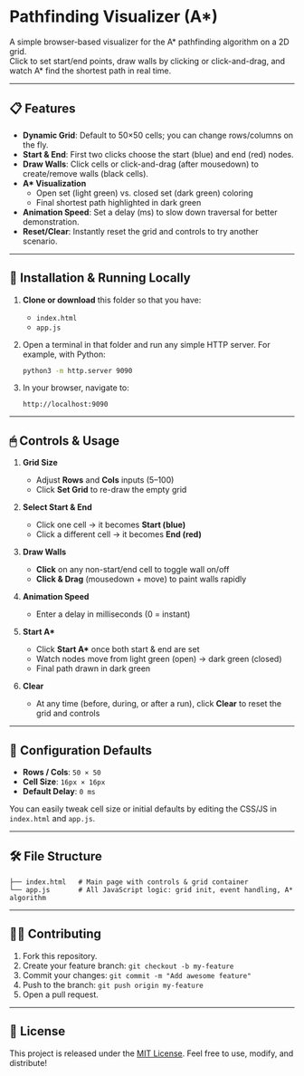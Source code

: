 # Pathfinding Visualizer (A\*)

A simple browser-based visualizer for the A\* pathfinding algorithm on a 2D grid.  
Click to set start/end points, draw walls by clicking or click-and-drag, and watch A\* find the shortest path in real time.

---

## 📋 Features

- **Dynamic Grid**: Default to 50×50 cells; you can change rows/columns on the fly.
- **Start & End**: First two clicks choose the start (blue) and end (red) nodes.
- **Draw Walls**: Click cells or click-and-drag (after mousedown) to create/remove walls (black cells).
- **A\* Visualization**  
  - Open set (light green) vs. closed set (dark green) coloring  
  - Final shortest path highlighted in dark green
- **Animation Speed**: Set a delay (ms) to slow down traversal for better demonstration.
- **Reset/Clear**: Instantly reset the grid and controls to try another scenario.

---

## 🚀 Installation & Running Locally

1. **Clone or download** this folder so that you have:
   - `index.html`
   - `app.js`
2. Open a terminal in that folder and run any simple HTTP server. For example, with Python:
   ```bash
   python3 -m http.server 9090
   ```

3. In your browser, navigate to:

   ```
   http://localhost:9090
   ```

---

## 🖱 Controls & Usage

1. **Grid Size**

   * Adjust **Rows** and **Cols** inputs (5–100)
   * Click **Set Grid** to re-draw the empty grid
2. **Select Start & End**

   * Click one cell → it becomes **Start (blue)**
   * Click a different cell → it becomes **End (red)**
3. **Draw Walls**

   * **Click** on any non-start/end cell to toggle wall on/off
   * **Click & Drag** (mousedown + move) to paint walls rapidly
4. **Animation Speed**

   * Enter a delay in milliseconds (0 = instant)
5. **Start A\***

   * Click **Start A\*** once both start & end are set
   * Watch nodes move from light green (open) → dark green (closed)
   * Final path drawn in dark green
6. **Clear**

   * At any time (before, during, or after a run), click **Clear** to reset the grid and controls

---

## 📐 Configuration Defaults

* **Rows / Cols**: `50 × 50`
* **Cell Size**: `16px × 16px`
* **Default Delay**: `0 ms`

You can easily tweak cell size or initial defaults by editing the CSS/JS in `index.html` and `app.js`.

---

## 🛠️ File Structure

```
├── index.html   # Main page with controls & grid container
└── app.js       # All JavaScript logic: grid init, event handling, A* algorithm
```

---

## 🧑‍💻 Contributing

1. Fork this repository.
2. Create your feature branch: `git checkout -b my-feature`
3. Commit your changes: `git commit -m "Add awesome feature"`
4. Push to the branch: `git push origin my-feature`
5. Open a pull request.

---

## 📄 License

This project is released under the [MIT License](LICENSE). Feel free to use, modify, and distribute!
